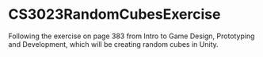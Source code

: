 # CS3023RandomCubesExercise 
Following the exercise on page 383 from Intro to Game Design, Prototyping and Development, which will be creating random cubes in Unity.
